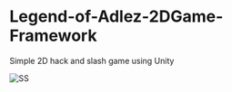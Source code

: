 # Legend-of-Adlez-2DGame-Framework

Simple 2D hack and slash game using Unity

![SS](http://imgur.com/i4TlSWh)

